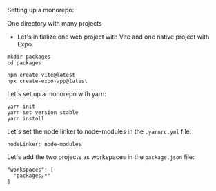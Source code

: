 Setting up a monorepo:

One directory with many projects
- Let's initialize one web project with Vite and one native project with Expo.

```
mkdir packages
cd packages

npm create vite@latest
npx create-expo-app@latest
```

Let's set up a monorepo with yarn:

```
yarn init
yarn set version stable
yarn install
```

Let's set the node linker to node-modules in the `.yarnrc.yml` file:

```
nodeLinker: node-modules
```

Let's add the two projects as workspaces in the `package.json` file:

```
"workspaces": [
  "packages/*"
]
```
